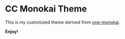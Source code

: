 # CC Monokai Theme

This is my customized theme derived from [one-monokai](https://github.com/azemoh/vscode-one-monokai).

**Enjoy!**

